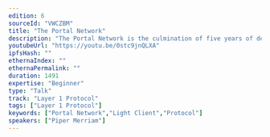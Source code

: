 ```yaml
---
edition: 6
sourceId: "VWCZBM"
title: "The Portal Network"
description: "The Portal Network is the culmination of five years of development and research targeting lightweight access to the Ethereum Protocol.  Learn what the Portal Network is, how it works, and what it will mean for Ethereum to have a reliable decentralized network tailor made for end users to interact with the Ethereum protocol."
youtubeUrl: "https://youtu.be/0stc9jnQLXA"
ipfsHash: ""
ethernaIndex: ""
ethernaPermalink: ""
duration: 1491
expertise: "Beginner"
type: "Talk"
track: "Layer 1 Protocol"
tags: ["Layer 1 Protocol"]
keywords: ["Portal Network","Light Client","Protocol"]
speakers: ["Piper Merriam"]
---
```

